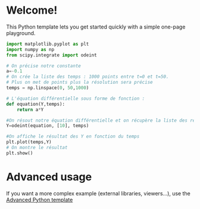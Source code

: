 # Welcome!

This Python template lets you get started quickly with a simple one-page playground.

```python runnable
import matplotlib.pyplot as plt
import numpy as np
from scipy.integrate import odeint

# On précise notre constante
a=-0.1
# On crée la liste des temps : 1000 points entre t=0 et t=50. 
# Plus on met de points plus la résolution sera précise
temps = np.linspace(0, 50,1000)

# L'équation différentielle sous forme de fonction :
def equation(Y,temps):
    return a*Y

#On résout notre équation différentielle et on récupère la liste des résultats
Y=odeint(equation, [10], temps)

#On affiche le résultat des Y en fonction du temps
plt.plot(temps,Y)
# On montre le résultat
plt.show()
```

# Advanced usage

If you want a more complex example (external libraries, viewers...), use the [Advanced Python template](https://tech.io/select-repo/429)
